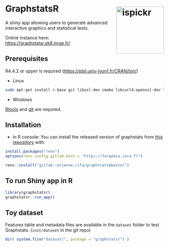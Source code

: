 
<!-- README.md is generated from README.Rmd. Please edit that file -->

# GraphstatsR <a href="https://forgemia.inra.fr/etienne.rifa/graphstats"><img src="man/figures/graphstatsr_150px.png" alt="ispickr" align="right" width="150" style="margin-top: 10px; margin-left: 20px;"/></a>

<!-- badges: start -->
<!-- [![Lifecycle: experimental](https://img.shields.io/badge/lifecycle-experimental-orange.svg)](https://lifecycle.r-lib.org/articles/stages.html#experimental) -->
<!-- badges: end -->

A shiny app allowing users to generate advanced interactive graphics and statistical tests. 

Online instance here: https://graphstatsr.sk8.inrae.fr/

## Prerequisites

R4.4.2 or upper is required (https://pbil.univ-lyon1.fr/CRAN/bin/)


* Linux

```bash
sudo apt-get install r-base git libssl-dev cmake libcurl4-openssl-dev libgmp3-dev libmpfr-dev zlib1g-dev
```

* Windows

[Rtools](https://cran.r-project.org/bin/windows/Rtools/) and [git](https://git-scm.com/download/win) are required.


## Installation

* In R console: 
You can install the released version of graphstats from [this
repository](https://forgemia.inra.fr/etienne.rifa/graphstats) with:

``` r
install.packages("renv")
options(renv.config.gitlab.host = "https://forgemia.inra.fr")

renv::install("gitlab::etienne.rifa/graphstats@master")

```

## To run Shiny app in R

``` r
library(graphstatsr)
graphstatsr::run_app()
```

## Toy dataset

Features table and metadata files are available in the `dataset` folder to test Graphstats. (`inst/dataset` in the git repo)

```r
dir( system.file("dataset/", package = "graphstatsr") )
```

